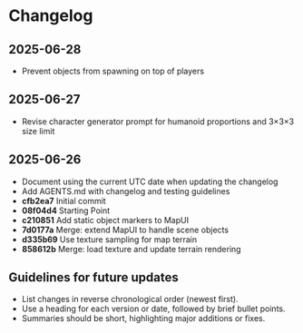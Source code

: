 # Changelog

## 2025-06-28
- Prevent objects from spawning on top of players

## 2025-06-27
- Revise character generator prompt for humanoid proportions and 3×3×3 size limit

## 2025-06-26
- Document using the current UTC date when updating the changelog
- Add AGENTS.md with changelog and testing guidelines
- **cfb2ea7** Initial commit
- **08f04d4** Starting Point
- **c210851** Add static object markers to MapUI
- **7d0177a** Merge: extend MapUI to handle scene objects
- **d335b69** Use texture sampling for map terrain
- **858612b** Merge: load texture and update terrain rendering

## Guidelines for future updates
- List changes in reverse chronological order (newest first).
- Use a heading for each version or date, followed by brief bullet points.
- Summaries should be short, highlighting major additions or fixes.
